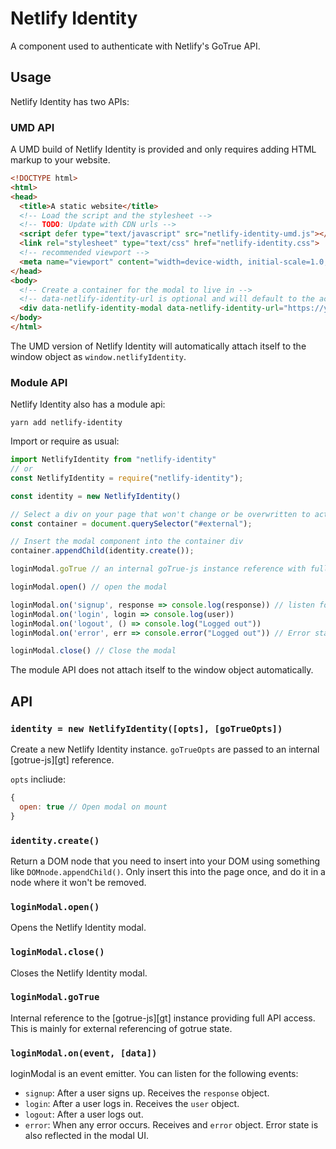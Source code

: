 # Netlify Identity

A component used to authenticate with Netlify's GoTrue API.

## Usage

Netlify Identity has two APIs:

### UMD API

A UMD build of Netlify Identity is provided and only requires adding HTML markup to your website.

```html
<!DOCTYPE html>
<html>
<head>
  <title>A static website</title>
  <!-- Load the script and the stylesheet -->
  <!-- TODO: Update with CDN urls -->
  <script defer type="text/javascript" src="netlify-identity-umd.js"></script>
  <link rel="stylesheet" type="text/css" href="netlify-identity.css">
  <!-- recommended viewport -->
  <meta name="viewport" content="width=device-width, initial-scale=1.0, maximum-scale=1">
</head>
<body>
  <!-- Create a container for the modal to live in -->
  <!-- data-netlify-identity-url is optional and will default to the active domain-->
  <div data-netlify-identity-modal data-netlify-identity-url="https://your-website.com/.netlify/identity" ></div>
</body>
</html>
```

The UMD version of Netlify Identity will automatically attach itself to the window object as `window.netlifyIdentity`.

### Module API

Netlify Identity also has a module api:

```
yarn add netlify-identity
```

Import or require as usual:

```js
import NetlifyIdentity from "netlify-identity"
// or
const NetlifyIdentity = require("netlify-identity");

const identity = new NetlifyIdentity()

// Select a div on your page that won't change or be overwritten to act as a container
const container = document.querySelector("#external");

// Insert the modal component into the container div
container.appendChild(identity.create());

loginModal.goTrue // an internal goTrue-js instance reference with full API access

loginModal.open() // open the modal

loginModal.on('signup', response => console.log(response)) // listen for important events to read from the goTrue state
loginModal.on('login', login => console.log(user))
loginModal.on('logout', () => console.log("Logged out"))
loginModal.on('error', err => console.error("Logged out")) // Error state will be displayed in modal as well

loginModal.close() // Close the modal
```

The module API does not attach itself to the window object automatically.

## API

### `identity = new NetlifyIdentity([opts], [goTrueOpts])`
Create a new Netlify Identity instance. `goTrueOpts` are passed to an internal [gotrue-js][gt] reference.

`opts` incliude:

```js
{
  open: true // Open modal on mount
}
```

### `identity.create()`
Return a DOM node that you need to insert into your DOM using something like `DOMnode.appendChild()`.  Only insert this into the page once, and do it in a node where it won't be removed.

### `loginModal.open()`
Opens the Netlify Identity modal.  

### `loginModal.close()`
Closes the Netlify Identity modal.

### `loginModal.goTrue`
Internal reference to the [gotrue-js][gt] instance providing full API access.  This is mainly for external referencing of gotrue state.

### `loginModal.on(event, [data])`

loginModal is an event emitter.  You can listen for the following events:

- `signup`: After a user signs up.  Receives the `response` object.
- `login`: After a user logs in.  Receives the `user` object.
- `logout`: After a user logs out.
- `error`: When any error occurs.  Receives and `error` object.  Error state is also reflected in the modal UI.
